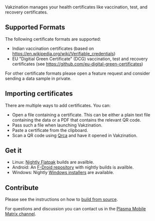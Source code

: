 Vakzination manages your health certificates like vaccination, test, and recovery certificates.

## Supported Formats

The following certificate formats are supported:

* Indian vaccination certificates (based on https://en.wikipedia.org/wiki/Verifiable_credentials)
* EU "Digitial Green Certificate" (DCG) vaccination, test and recovery certificates (see https://github.com/eu-digital-green-certificates)

For other certificate formats please open a feature request and consider sending a data sample in private.

## Importing certificates

There are multiple ways to add certificates. You can:

- Open a file containing a certificate. This can be either a plain text file containing the data or a PDF that contains the relevant QR code.
- Pass such a file when launching Vakzination.
- Paste a certificate from the clipboard.
- Scan a QR code using [Qrca](https://invent.kde.org/plasma-mobile/qrca/) and have it opened in Vakzination.

## Get it

- Linux: [Nightly Flatpak](https://community.kde.org/Guidelines_and_HOWTOs/Flatpak) builds are availble.
- Android: An [F-Droid repository](https://community.kde.org/Android/FDroid) with nightly builds is availble.
- Windows: Nightly [Windows installers](https://binary-factory.kde.org/view/Windows%2064-bit/job/Vakzination_Nightly_win64/) are available.

## Contribute

Please see the instructions on how to [build from source](https://community.kde.org/Get_Involved/development).

For questions and discussion you can contact us in the [Plasma Mobile Matrix channel](matrix:r/plasma-mobile:kde.org).

